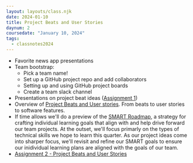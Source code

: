 ```yaml
---
layout: layouts/class.njk
date: 2024-01-10
title: Project Beats and User Stories
daynum: 2
coursedate: "January 10, 2024"
tags:
  - classnotes2024
---
```


* Favorite news app presentations
* Team bootstrap:
  * Pick a team name!
  * Set up a GitHub project repo and add collaborators
  * Setting up and using GitHub project boards
  * Create a team slack channel
* Presentations on project beat ideas ([Assignment 1](../../assignments/1/))
* Overview of [Project Beats and User stories](../../topics/beats_and_user_stories/). From beats to user stories to software features.
* If time allows we'll do a preview of the [SMART Roadmap](../../topics/smart_roadmap/), a strategy for crafting individual learning goals that align with and help drive forward our team projects. At the outset, we'll focus primarly on the types of technical skills we hope to learn this quarter.  As our project ideas come into sharper focus, we'll revisit and refine our SMART goals to ensure our inidividual learning plans are aligned with the goals of our team.
* [Assignment 2 - Project Beats and User Stories](../../assignments/2/)
